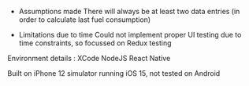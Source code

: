 - Assumptions made
  There will always be at least two data entries (in order to calculate last fuel consumption)

- Limitations due to time
  Could not implement proper UI testing due to time constraints, so focussed on Redux testing

Environment details :
XCode
NodeJS
React Native

Built on iPhone 12 simulator running iOS 15, not tested on Android
